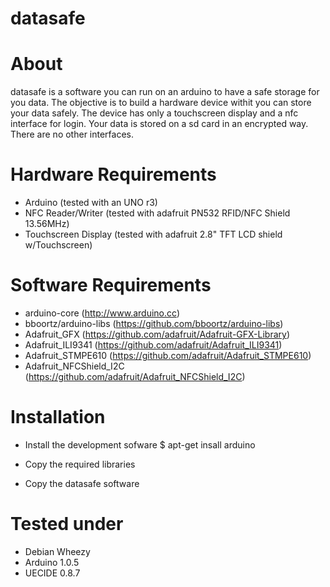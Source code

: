 datasafe
========

# About

datasafe is a software you can run on an arduino to have a safe storage for you data. 
The objective is to build a hardware device withit you can store your data safely. 
The device has only a touchscreen display and a nfc interface for login. 
Your data is stored on a sd card in an encrypted way. There are no other interfaces.


# Hardware Requirements

* Arduino 		(tested with an UNO r3)
* NFC Reader/Writer 	(tested with adafruit PN532 RFID/NFC Shield 13.56MHz)
* Touchscreen Display 	(tested with adafruit 2.8" TFT LCD shield w/Touchscreen)


# Software Requirements 

* arduino-core 			(http://www.arduino.cc)
* bboortz/arduino-libs 		(https://github.com/bboortz/arduino-libs)
* Adafruit_GFX			(https://github.com/adafruit/Adafruit-GFX-Library)
* Adafruit_ILI9341		(https://github.com/adafruit/Adafruit_ILI9341)
* Adafruit_STMPE610		(https://github.com/adafruit/Adafruit_STMPE610)
* Adafruit_NFCShield_I2C	(https://github.com/adafruit/Adafruit_NFCShield_I2C)



# Installation

* Install the development sofware
$ apt-get insall arduino

* Copy the required libraries
* Copy the datasafe software


# Tested under

* Debian Wheezy
* Arduino 1.0.5
* UECIDE 0.8.7


